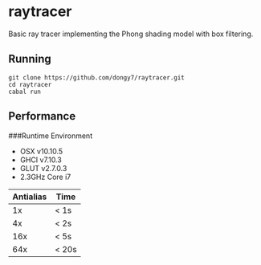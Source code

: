 # raytracer

Basic ray tracer implementing the Phong shading model with box filtering.

## Running
```
git clone https://github.com/dongy7/raytracer.git
cd raytracer
cabal run
```

## Performance

###Runtime Environment
- OSX v10.10.5
- GHCI v7.10.3
- GLUT v2.7.0.3
- 2.3GHz Core i7 

|Antialias| Time|
|---------|-----|
| 1x      | < 1s |
| 4x      | < 2s |
| 16x     | < 5s |
| 64x     | < 20s|
